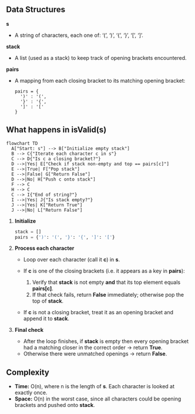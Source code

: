 ## Data Structures

**s**

* A string of characters, each one of: ‘(’, ‘)’, ‘{’, ‘}’, ‘\[’, ‘]’.

**stack**

* A list (used as a stack) to keep track of opening brackets encountered.

**pairs**

* A mapping from each closing bracket to its matching opening bracket:

  ```
  pairs = {
    ')' : '(',
    '}' : '{',
    ']' : '['
  }
  ```

## What happens in isValid(s)

```mermaid
flowchart TD
  A["Start: s"] --> B["Initialize empty stack"]
  B --> C{"Iterate each character c in s"}
  C --> D{"Is c a closing bracket?"}
  D -->|Yes| E["Check if stack non-empty and top == pairs[c]"]
  E -->|True| F["Pop stack"]
  E -->|False| G["Return False"]
  D -->|No| H["Push c onto stack"]
  F --> C
  H --> C
  C --> I{"End of string?"}
  I -->|Yes| J{"Is stack empty?"}
  J -->|Yes| K["Return True"]
  J -->|No| L["Return False"]
```

1. **Initialize**

   ```python
   stack = []
   pairs = {')': '(', '}': '{', ']': '['}
   ```

2. **Process each character**

   * Loop over each character (call it **c**) in **s**.
   * If **c** is one of the closing brackets (i.e. it appears as a key in **pairs**):

     1. Verify that **stack** is not empty **and** that its top element equals **pairs\[c]**.
     2. If that check fails, return **False** immediately; otherwise pop the top of **stack**.
   * If **c** is not a closing bracket, treat it as an opening bracket and append it to **stack**.

3. **Final check**

   * After the loop finishes, if **stack** is empty then every opening bracket had a matching closer in the correct order → return **True**.
   * Otherwise there were unmatched openings → return **False**.

## Complexity

* **Time:** O(n), where n is the length of **s**. Each character is looked at exactly once.
* **Space:** O(n) in the worst case, since all characters could be opening brackets and pushed onto **stack**.
